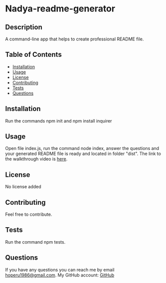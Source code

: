 
  # Nadya-readme-generator
  ## 

  ## Description
  A command-line app that helps to create professional README file.

  ## Table of Contents
  - [Installation](#installation)
  - [Usage](#usage)
  - [License](#license)
  - [Contributing](#contributing)
  - [Tests](#tests)
  - [Questions](#questions)

  ## Installation
  Run the commands npm init and npm install inquirer

  ## Usage
  Open file index.js, run the command node index, answer the questions and your generated README file is ready and located in folder "dist".
  The link to the walkthrough video is [here](https://drive.google.com/file/d/1sVKxCiXjB6Rq6_wPTaXt9v52QnfWWoiz/view).

  ## License
  No license added

  ## Contributing
  Feel free to contribute.

  ## Tests
  Run the command npm tests.

  ## Questions
  If you have any questions you can reach me by email hoperu1986@gmail.com. 
  My GitHub account: [GitHub](https://github.com/NadyaSlb)

